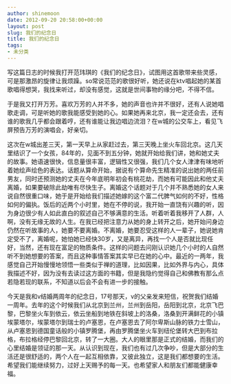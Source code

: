 ```yaml
---
author: shinemoon
date: 2012-09-20 20:58:00+00:00
layout: post
slug: 我们的纪念日
title: 我们的纪念日
tags:
- 未分类
---
```


写这篇日志的时候我打开范玮琪的《我们的纪念日》，试图用这首歌带来些灵感，可是那激昂的旋律让我烦躁。so常说范范的歌很好听，她还说在ktv唱起她的某首歌唱得想哭，我找来听过，却没有感觉，这就是世间事物的缘分吧，不得不信。  
  
   于是我又打开万芳。喜欢万芳的人并不多，她的声音也许并不很好，还有人说她唱歌走调，可是听她的歌我能感受到她的心。如果她再来北京，我一定还会去，还有谁的歌我几乎都会跟着哼，还有谁能让我边唱边流泪？在w城的公交车上，看见飞屏预告万芳的演唱会，好亲切。  
  
   这次在w城出差三天，第一天早上从家赶过去，第三天晚上坐火车回北京。这几天里结识了一个女孩，84年的，见面不到五分钟，她就开始给我们讲，她和她丈夫的故事。她语速很快，信息量很丰富，逻辑性又很强，我们几个女人津津有味地听着她绘声绘色的表达。话题从算命开始，据说有个算命先生精准的说出她的两任前男友，同时还预测她的丈夫在今年底明年初会有桃花劫，而她有可能因此和他丈夫离婚，如果要破除此劫唯有尽快生子。离婚这个话题对于几个并不熟悉她的女人来说自然很重口味，她于是开始给我们描述她嫁的这个富二代脾气如何的不好，性格如何的偏执。饭后的近两个小时里，她在不停的说，我开始一直饶有兴趣的听，因为身边很少有人如此直白的叙述自己不够满意的生活。听着听着我移开了人群，人啊，没有无缘无故的人生。在我已经把注意力从她的身上转开之后，她开始问身边仍然在听故事的人，她要不要离婚。不离婚，她要忍受这样的人一辈子，她说她肯定受不了，离婚呢，她怕她已经快30岁，又是离异，再找一个人是否就比现任好，当然，还有现在富足的物质条件。这样的问题去问刚认识她几个小时的人自然听不到她想要的答案，而且这种事情答案其实早已在她的心中。最近的一两年，我感觉自己开始慢慢地领悟一些类似于禅的道理，比如因果，比如外界与内心，具体我描述不好，因为没有去读过这方面的书籍，但是我隐约觉得自己和佛教有那么点若隐若现的联系，不知道以后会不会有进一步的接触。  
  
   今天是我和v结婚两周年的纪念日，17号那天，v的父亲发来短信，祝贺我们结婚一周年。去年的这个时候我们从北京到兰州，兰州到岳阳，岳阳到北京，北京飞巴黎，巴黎坐火车到依云，依云坐船到地铁在斜坡上的洛桑，洛桑到开满鲜花的小镇埃蒙塔尔，埃蒙塔尔到瑞士的卢塞恩，在卢塞恩去了阿尔卑斯山脉的铁力士雪山，从卢塞恩到德国童话般的小镇罗腾堡，再由罗腾堡坐火车到纽伦堡转大巴到布拉格，布拉格经停巴黎回北京，转了一大圈。大人的眼里那是正式的结婚，而我们的心里结婚是领证的那一天。从认识到现在，我们也有过几次争吵，但是大部分的生活还是很舒适的，两个人在一起互相依靠，又彼此独立，这是我们都想要的生活。希望我们能继续努力，过好上天赐予的每一天。也希望家人和朋友们都能健康幸福。

